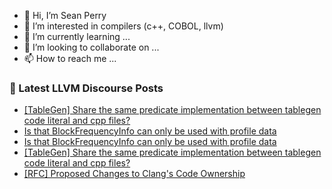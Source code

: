 - 👋 Hi, I’m Sean Perry
- 👀 I’m interested in compilers (c++, COBOL, llvm)
- 🌱 I’m currently learning ...
- 💞️ I’m looking to collaborate on ...
- 📫 How to reach me ...

<!---
s66perry/s66perry is a ✨ special ✨ repository because its `README.md` (this file) appears on your GitHub profile.
You can click the Preview link to take a look at your changes.
--->
### 📕 Latest LLVM Discourse Posts

<!-- DISCOURSE-LLVM:START -->
- [[TableGen] Share the same predicate implementation between tablegen code literal and cpp files?](https://discourse.llvm.org/t/tablegen-share-the-same-predicate-implementation-between-tablegen-code-literal-and-cpp-files/64858#post_3)
- [Is that BlockFrequencyInfo can only be used with profile data](https://discourse.llvm.org/t/is-that-blockfrequencyinfo-can-only-be-used-with-profile-data/64855#post_7)
- [Is that BlockFrequencyInfo can only be used with profile data](https://discourse.llvm.org/t/is-that-blockfrequencyinfo-can-only-be-used-with-profile-data/64855#post_6)
- [[TableGen] Share the same predicate implementation between tablegen code literal and cpp files?](https://discourse.llvm.org/t/tablegen-share-the-same-predicate-implementation-between-tablegen-code-literal-and-cpp-files/64858#post_2)
- [[RFC] Proposed Changes to Clang&#39;s Code Ownership](https://discourse.llvm.org/t/rfc-proposed-changes-to-clangs-code-ownership/64813#post_14)
<!-- DISCOURSE-LLVM:END -->
